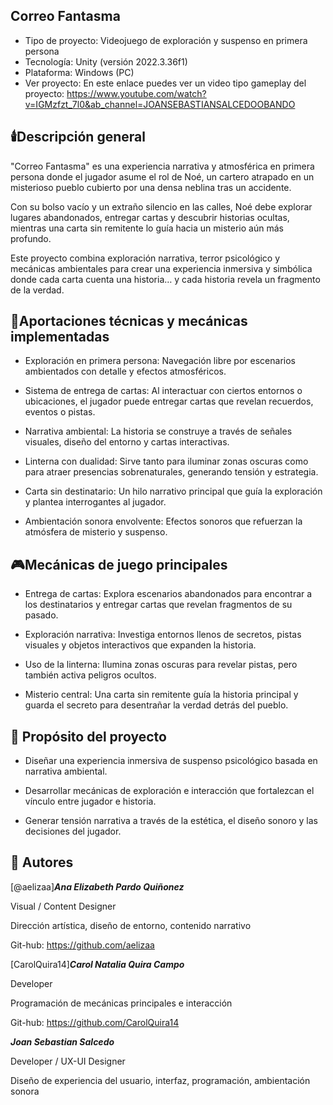 **Correo Fantasma**
---
- Tipo de proyecto: Videojuego de exploración y suspenso en primera persona
- Tecnología: Unity (versión 2022.3.36f1)
- Plataforma: Windows (PC)
- Ver proyecto: En este enlace puedes ver un video tipo gameplay del proyecto: https://www.youtube.com/watch?v=IGMzfzt_7l0&ab_channel=JOANSEBASTIANSALCEDOOBANDO

🕯️**Descripción general**
---
"Correo Fantasma" es una experiencia narrativa y atmosférica en primera persona donde el jugador asume el rol de Noé, un cartero atrapado en un misterioso pueblo cubierto por una densa neblina tras un accidente.

Con su bolso vacío y un extraño silencio en las calles, Noé debe explorar lugares abandonados, entregar cartas y descubrir historias ocultas, mientras una carta sin remitente lo guía hacia un misterio aún más profundo.

Este proyecto combina exploración narrativa, terror psicológico y mecánicas ambientales para crear una experiencia inmersiva y simbólica donde cada carta cuenta una historia… y cada historia revela un fragmento de la verdad.



🧠**Aportaciones técnicas y mecánicas implementadas**
---
- Exploración en primera persona: Navegación libre por escenarios ambientados con detalle y efectos atmosféricos.

- Sistema de entrega de cartas: Al interactuar con ciertos entornos o ubicaciones, el jugador puede entregar cartas que revelan recuerdos, eventos o pistas.

- Narrativa ambiental: La historia se construye a través de señales visuales, diseño del entorno y cartas interactivas.

- Linterna con dualidad: Sirve tanto para iluminar zonas oscuras como para atraer presencias sobrenaturales, generando tensión y estrategia.

- Carta sin destinatario: Un hilo narrativo principal que guía la exploración y plantea interrogantes al jugador.

- Ambientación sonora envolvente: Efectos sonoros que refuerzan la atmósfera de misterio y suspenso.



🎮**Mecánicas de juego principales**
---
- Entrega de cartas: Explora escenarios abandonados para encontrar a los destinatarios y entregar cartas que revelan fragmentos de su pasado.

- Exploración narrativa: Investiga entornos llenos de secretos, pistas visuales y objetos interactivos que expanden la historia.

- Uso de la linterna: Ilumina zonas oscuras para revelar pistas, pero también activa peligros ocultos.

- Misterio central: Una carta sin remitente guía la historia principal y guarda el secreto para desentrañar la verdad detrás del pueblo.


🎯 **Propósito del proyecto**
---
- Diseñar una experiencia inmersiva de suspenso psicológico basada en narrativa ambiental.

- Desarrollar mecánicas de exploración e interacción que fortalezcan el vínculo entre jugador e historia.

- Generar tensión narrativa a través de la estética, el diseño sonoro y las decisiones del jugador.


  
👥 **Autores**
---

[@aelizaa]***Ana Elizabeth Pardo Quiñonez***


Visual / Content Designer

Dirección artística, diseño de entorno, contenido narrativo

Git-hub: https://github.com/aelizaa

[CarolQuira14]***Carol Natalia Quira Campo***

Developer

Programación de mecánicas principales e interacción

Git-hub: https://github.com/CarolQuira14

***Joan Sebastian Salcedo***

Developer / UX-UI Designer

Diseño de experiencia del usuario, interfaz, programación, ambientación sonora
